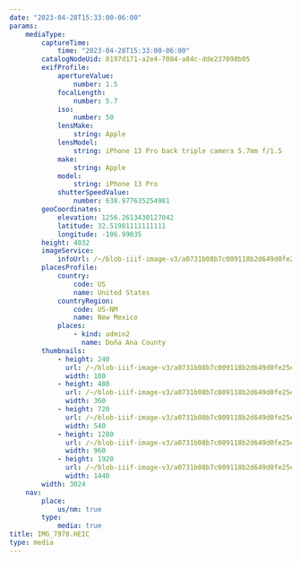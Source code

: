 ```yaml
---
date: "2023-04-28T15:33:00-06:00"
params:
    mediaType:
        captureTime:
            time: "2023-04-28T15:33:00-06:00"
        catalogNodeUid: 0197d171-a2e4-7084-a84c-dde237098b05
        exifProfile:
            apertureValue:
                number: 1.5
            focalLength:
                number: 5.7
            iso:
                number: 50
            lensMake:
                string: Apple
            lensModel:
                string: iPhone 13 Pro back triple camera 5.7mm f/1.5
            make:
                string: Apple
            model:
                string: iPhone 13 Pro
            shutterSpeedValue:
                number: 638.977635254981
        geoCoordinates:
            elevation: 1256.2613430127042
            latitude: 32.51981111111111
            longitude: -106.99035
        height: 4032
        imageService:
            infoUrl: /~/blob-iiif-image-v3/a0731b08b7c009118b2d649d0fe25ecc10cb9fa869844499d82b402063f130ba/info.json
        placesProfile:
            country:
                code: US
                name: United States
            countryRegion:
                code: US-NM
                name: New Mexico
            places:
                - kind: admin2
                  name: Doña Ana County
        thumbnails:
            - height: 240
              url: /~/blob-iiif-image-v3/a0731b08b7c009118b2d649d0fe25ecc10cb9fa869844499d82b402063f130ba/full/180%2C240/0/default.jpg
              width: 180
            - height: 480
              url: /~/blob-iiif-image-v3/a0731b08b7c009118b2d649d0fe25ecc10cb9fa869844499d82b402063f130ba/full/360%2C480/0/default.jpg
              width: 360
            - height: 720
              url: /~/blob-iiif-image-v3/a0731b08b7c009118b2d649d0fe25ecc10cb9fa869844499d82b402063f130ba/full/540%2C720/0/default.jpg
              width: 540
            - height: 1280
              url: /~/blob-iiif-image-v3/a0731b08b7c009118b2d649d0fe25ecc10cb9fa869844499d82b402063f130ba/full/960%2C1280/0/default.jpg
              width: 960
            - height: 1920
              url: /~/blob-iiif-image-v3/a0731b08b7c009118b2d649d0fe25ecc10cb9fa869844499d82b402063f130ba/full/1440%2C1920/0/default.jpg
              width: 1440
        width: 3024
    nav:
        place:
            us/nm: true
        type:
            media: true
title: IMG_7978.HEIC
type: media
---
```

